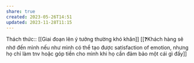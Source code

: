 ```yaml
---
share: true
created: 2023-05-26T14:51
updated: 2023-11-28T11:15
---
```

Thách thức:: [[Giai đoạn lên ý tưởng thường khó khăn]]
[[❓Khách hàng sẽ nhớ đến mình nếu như mình có thể tạo được satisfaction of emotion, nhưng họ chỉ làm tnv hoặc góp tiền cho mình khi họ cần đảm bảo một cái gì đấy]]